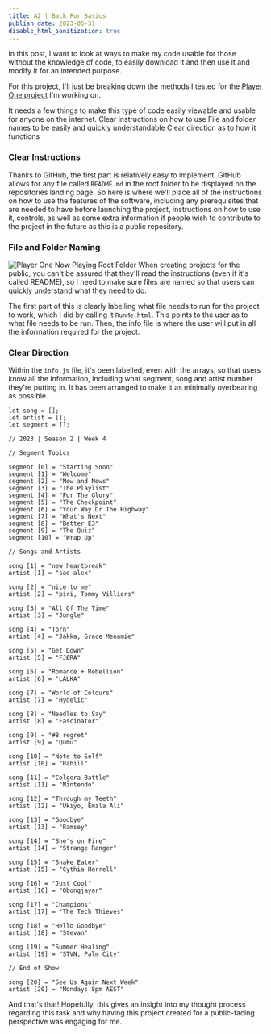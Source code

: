 ```yaml
---
title: A2 | Back For Basics
publish_date: 2023-05-31
disable_html_sanitization: true
---
```


In this post, I want to look at ways to make my code usable for those without the knowledge of code, to easily download it and then use it and modify it for an intended purpose.

For this project, I'll just be breaking down the methods I tested for the [Player One project](https://github.com/DJam98/PlayerOneNowPlaying) I'm working on.

It needs a few things to make this type of code easily viewable and usable for anyone on the internet. 
Clear instructions on how to use
File and folder names to be easily and quickly understandable
Clear direction as to how it functions

### Clear Instructions
Thanks to GitHub, the first part is relatively easy to implement. GitHub allows for any file called `README.md` in the root folder to be displayed on the repositories landing page. So here is where we'll place all of the instructions on how to use the features of the software, including any prerequisites that are needed to have before launching the project, instructions on how to use it, controls, as well as some extra information if people wish to contribute to the project in the future as this is a public repository.


### File and Folder Naming
<image src="https://cdn.discordapp.com/attachments/885903546095112254/1113712904194244608/Screenshot_2023-06-01_at_4.16.56_pm.png" alt="Player One Now Playing Root Folder">
When creating projects for the public, you can't be assured that they'll read the instructions (even if it's called README), so I need to make sure files are named so that users can quickly understand what they need to do. 

The first part of this is clearly labelling what file needs to run for the project to work, which I did by calling it `RunMe.html`. This points to the user as to what file needs to be run. Then, the info file is where the user will put in all the information required for the project.

### Clear Direction
Within the `info.js` file, it's been labelled, even with the arrays, so that users know all the information, including what segment, song and artist number they're putting in. It has been arranged to make it as minimally overbearing as possible.

```
let song = [];
let artist = [];
let segment = [];

// 2023 | Season 2 | Week 4

// Segment Topics

segment [0] = "Starting Soon"
segment [1] = "Welcome"
segment [2] = "New and News"
segment [3] = "The Playlist"
segment [4] = "For The Glory"
segment [5] = "The Checkpoint"
segment [6] = "Your Way Or The Highway"
segment [7] = "What's Next"
segment [8] = "Better E3"
segment [9] = "The Quiz"
segment [10] = "Wrap Up"

// Songs and Artists

song [1] = "new heartbreak"
artist [1] = "sad alex"

song [2] = "nice to me"
artist [2] = "piri, Tommy Villiers"

song [3] = "All Of The Time"
artist [3] = "Jungle"

song [4] = "Torn"
artist [4] = "Jakka, Grace Menamie"

song [5] = "Get Down"
artist [5] = "FJØRA"

song [6] = "Romance + Rebellion"
artist [6] = "LÁLKA"

song [7] = "World of Colours"
artist [7] = "Hydelic"

song [8] = "Needles to Say"
artist [8] = "Fascinator"

song [9] = "#8 regret"
artist [9] = "Qumu"

song [10] = "Note to Self"
artist [10] = "Rahill"

song [11] = "Colgera Battle"
artist [11] = "Nintendo"

song [12] = "Through my Teeth"
artist [12] = "Ukiyo, Emila Ali"

song [13] = "Goodbye"
artist [13] = "Ramsey"

song [14] = "She's on Fire"
artist [14] = "Strange Ranger"

song [15] = "Snake Eater"
artist [15] = "Cythia Harrell"

song [16] = "Just Cool"
artist [16] = "Obongjayar"

song [17] = "Champions"
artist [17] = "The Tech Thieves"

song [18] = "Hello Goodbye"
artist [18] = "Stevan"

song [19] = "Summer Healing"
artist [19] = "STVN, Palm City"

// End of Show

song [20] = "See Us Again Next Week"
artist [20] = "Mondays 8pm AEST"
```

And that's that! Hopefully, this gives an insight into my thought process regarding this task and why having this project created for a public-facing perspective was engaging for me.
